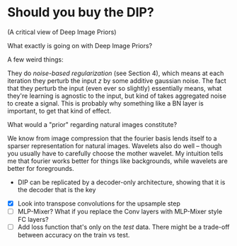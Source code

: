 # Should you buy the DIP?

(A critical view of Deep Image Priors)


What exactly is going on with Deep Image Priors?

A few weird things:

They do *noise-based regularization* (see Section 4), which means at each iteration they perturb the input $z$ by some additive gaussian noise. The fact that they perturb the input (even ever so slightly) essentially means, what they're learning is agnostic to the input, but kind of takes aggregated noise to create a signal. This is probably why something like a BN layer is important, to get that kind of effect.



What would a "prior" regarding natural images constitute?

We know from image compression that the fourier basis lends itself to a sparser representation for natural images. Wavelets also do well – though you usually have to carefully choose the mother wavelet. My intuition tells me that fourier works better for things like backgrounds, while wavelets are better for foregrounds.

 - DIP can be replicated by a decoder-only architecture, showing that it is the decoder that is the key

 
 - [x] Look into transpose convolutions for the upsample step
 - [ ] MLP-Mixer? What if you replace the Conv layers with MLP-Mixer style FC layers?
 - [ ] Add loss function that's only on the *test* data. There might be a trade-off between accuracy on the train vs test.